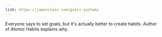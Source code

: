```yaml
---
link: https://jamesclear.com/goals-systems
---
```


Everyone says to set goals, but it's actually better to create habits. Author of Atomic Habits explains why.
